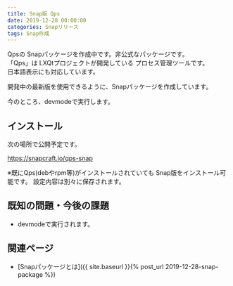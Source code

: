 ```yaml
---
title: Snap版 Qps
date: 2019-12-28 00:00:00
categories: Snapリリース
tags: Snap作成
---
```


Qpsの Snapパッケージを作成中です。非公式なパッケージです。  
「Qps」は LXQtプロジェクトが開発している プロセス管理ツールです。  
日本語表示にも対応しています。

開発中の最新版を使用できるように、Snapパッケージを作成しています。

今のところ、devmodeで実行します。

## インストール

次の場所で公開予定です。

<https://snapcraft.io/qps-snap>

※既にQps(debやrpm等)がインストールされていても Snap版をインストール可能です。
設定内容は別々に保存されます。

## 既知の問題・今後の課題

* devmodeで実行されます。

## 関連ページ

- [Snapパッケージとは]({{ site.baseurl }}{% post_url 2019-12-28-snap-package %})
